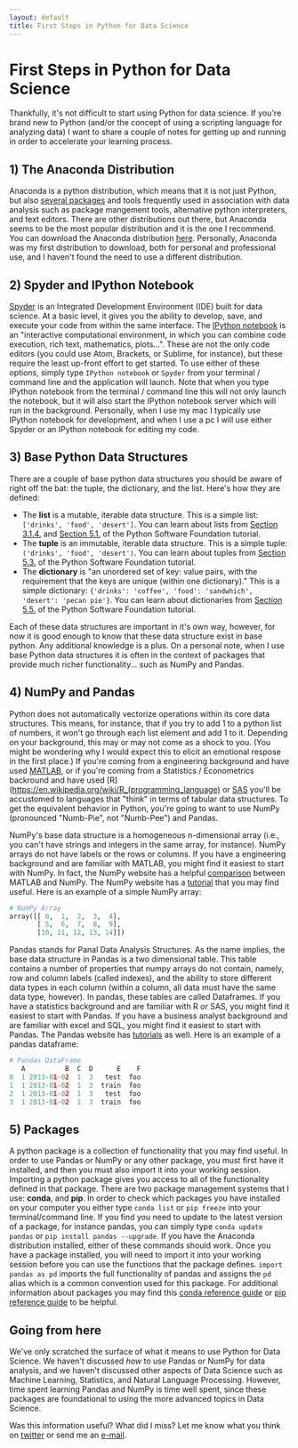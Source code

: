 ```yaml
---
layout: default
title: First Steps in Python for Data Science
---
```


# First Steps in Python for Data Science

Thankfully, it's not difficult to start using Python for data science. If you're brand new to Python (and/or the concept of using a scripting language for analyzing data) I want to share a couple of notes for getting up and running in order to accelerate your learning process.

## 1) The Anaconda Distribution

Anaconda is a python distribution, which means that it is not just Python, but also [several packages](http://docs.continuum.io/anaconda/pkg-docs) and tools frequently used in association with data analysis such as package mangement tools, alternative python interpreters, and text editors. There are other distributions out there, but Anaconda seems to be the most popular distribution and it is the one I recommend. You can download the Anaconda distribution [here](https://www.continuum.io/downloads). Personally, Anaconda was my first distribution to download, both for personal and professional use, and I haven't found the need to use a different distribution.

## 2) Spyder and IPython Notebook

[Spyder](https://en.wikipedia.org/wiki/Spyder_(software)) is an Integrated Development Environment (IDE) built for data science. At a basic level, it gives you the ability to develop, save, and execute your code from within the same interface. The [IPython notebook](http://ipython.org/notebook.html) is an "interactive computational environment, in which you can combine code execution, rich text, mathematics, plots...". These are not the only code editors (you could use Atom, Brackets, or Sublime, for instance), but these require the least up-front effort to get started. To use either of these options, simply type ```IPython notebook``` or ```Spyder``` from your terminal / command line and the application will launch. Note that when you type IPython notebook from the terminal / command line this will not only launch the notebook, but it will also start the IPython notebook server which will run in the background. Personally, when I use my mac I typically use IPython notebook for development, and when I use a pc I will use either Spyder or an IPython notebook for editing my code.

## 3) Base Python Data Structures

There are a couple of base python data structures you should be aware of right off the bat: the tuple, the dictionary, and the list. Here's how they are defined:

* The **list** is a mutable, iterable data structure. This is a simple list: ```['drinks', 'food', 'desert']```. You can learn about lists from [Section 3.1.4.](https://docs.python.org/2/tutorial/introduction.html#lists) [](https://docs.python.org/2/tutorial/introduction.html#lists) and [Section 5.1.](https://docs.python.org/2/tutorial/datastructures.html#more-on-lists) of the Python Software Foundation tutorial.
* The **tuple** is an immutable, iterable data structure. This is a simple tuple: ```('drinks', 'food', 'desert')```. You can learn about tuples from [Section 5.3.](https://docs.python.org/2/tutorial/datastructures.html#tuples-and-sequences) [](https://docs.python.org/2/tutorial/introduction.html#lists)of the Python Software Foundation tutorial.
* The **dictionary** is "an unordered set of key: value pairs, with the requirement that the keys are unique (within one dictionary)." This is a simple dictionary: ```{'drinks': 'coffee', 'food': 'sandwhich', 'desert': 'pecan pie'}```. You can learn about dictionaries from [Section 5.5.](https://docs.python.org/2/tutorial/datastructures.html#dictionaries) [](https://docs.python.org/2/tutorial/introduction.html#lists)of the Python Software Foundation tutorial.

Each of these data structures are important in it's own way, however, for now it is good enough to know that these data structure exist in base python. Any additional knowledge is a plus. On a personal note, when I use base Python data structures it is often in the context of packages that provide much richer functionality... such as NumPy and Pandas.

## 4) NumPy and Pandas

Python does not automatically vectorize operations within its core data structures. This means, for instance, that if you try to add 1 to a python list of numbers, it won't go through each list element and add 1 to it. Depending on your background, this may or may not come as a shock to you. (You might be wondering why I would expect this to elicit an emotional respose in the first place.) If you're coming from a engineering background and have used [MATLAB](http://www.mathworks.com/products/matlab/), or if you're coming from a Statistics / Econometrics backround and have used [R](https://en.wikipedia.org/wiki/R_(programming_language) or [SAS](https://www.sas.com/en_us/home.html) you'll be accustomed to languages that "think" in terms of tabular data structures. To get the equivalent behavior in Python, you're going to want to use NumPy (pronounced "Numb-Pie", not "Numb-Pee") and Pandas.

NumPy's base data structure is a homogeneous n-dimensional array (i.e., you can't have strings and integers in the same array, for instance). NumPy arrays do not have labels or the rows or columns. If you have a engineering background and are familiar with MATLAB, you might find it easiest to start with NumPy. In fact, the NumPy website has a helpful [comparison](https://docs.scipy.org/doc/numpy-dev/user/numpy-for-matlab-users.html) between MATLAB and NumPy. The NumPy website has a [tutorial](https://docs.scipy.org/doc/numpy-dev/user/quickstart.html) that you may find useful. Here is an example of a simple NumPy array:  

``` python
# NumPy Array
array([[ 0,  1,  2,  3,  4],
       [ 5,  6,  7,  8,  9],
       [10, 11, 12, 13, 14]])
```

Pandas stands for Panal Data Analysis Structures. As the name implies, the base data structure in Pandas is a two dimensional table. This table contains a number of properties that numpy arrays do not contain, namely, row and column labels (called indexes), and the ability to store different data types in each column (within a column, all data must have the same data type, however). In pandas, these tables are called Dataframes. If you have a statistics background and are familiar with R or SAS, you might find it easiest to start with Pandas. If you have a business analyst background and are familiar with excel and SQL, you might find it easiest to start with Pandas. The Pandas website has [tutorials](http://pandas.pydata.org/pandas-docs/stable/tutorials.html) as well. Here is an example of a pandas dataframe:

``` python
# Pandas DataFrame
   A          B  C  D      E    F
0  1 2013-01-02  1  3   test  foo
1  1 2013-01-02  1  3  train  foo
2  1 2013-01-02  1  3   test  foo
3  1 2013-01-02  1  3  train  foo
```

## 5) Packages

A python package is a collection of functionality that you may find useful. In order to use Pandas or NumPy or any other package, you must first have it installed, and then you must also import it into your working session. Importing a python package gives you access to all of the functionality defined in that package. There are two package management systems that I use: **conda**, and **pip**. In order to check which packages you have installed on your computer you either type ```conda list``` or ```pip freeze``` into your terminal/command line. If you find you need to update to the latest version of a package, for instance pandas, you can simply type ```conda update pandas``` or ```pip install pandas --upgrade```. If you have the Anaconda distribution installed, either of these commands should work. Once you have a package installed, you will need to import it into your working session before you can use the functions that the package defines. ```import pandas as pd``` imports the full functionality of pandas and assigns the ```pd``` alias which is a common convention used for this package. For additional information about packages you may find this [conda reference guide](http://conda.pydata.org/docs/_downloads/conda-cheatsheet.pdf) or [pip reference guide](http://pip.readthedocs.org/en/stable/reference/) to be helpful.

## Going from here

We've only scratched the surface of what it means to use Python for Data Science. We haven't discussed *how* to use Pandas or NumPy for data analysis, and we haven't discussed other aspects of Data Science such as Machine Learning, Statistics, and Natural Language Processing. However, time spent learning Pandas and NumPy is time well spent, since these packages are  foundational to using the more advanced topics in Data Science.

Was this information useful? What did I miss? Let me know what you think on [twitter](https://twitter.com/josiahjdavis) or send me an [e-mail](mailto:josiah.j.davis@gmail.com).